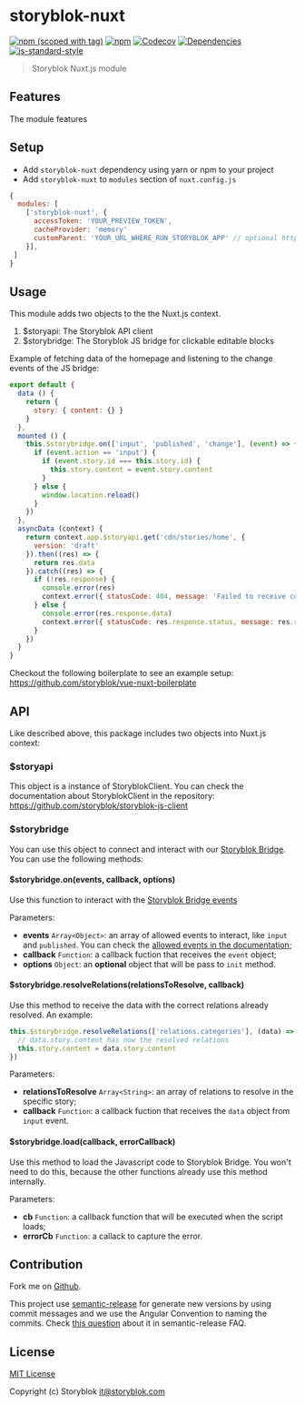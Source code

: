 # storyblok-nuxt
[![npm (scoped with tag)](https://img.shields.io/npm/v/storyblok-nuxt/latest.svg?style=flat-square)](https://npmjs.com/package/storyblok-nuxt)
[![npm](https://img.shields.io/npm/dt/storyblok-nuxt.svg?style=flat-square)](https://npmjs.com/package/storyblok-nuxt)
[![Codecov](https://img.shields.io/codecov/c/github/storyblok/storyblok-nuxt.svg?style=flat-square)](https://codecov.io/gh/storyblok/storyblok-nuxt)
[![Dependencies](https://david-dm.org/storyblok/storyblok-nuxt/status.svg?style=flat-square)](https://david-dm.org/storyblok/storyblok-nuxt)
[![js-standard-style](https://img.shields.io/badge/code_style-standard-brightgreen.svg?style=flat-square)](http://standardjs.com)

> Storyblok Nuxt.js module

## Features

The module features

## Setup
- Add `storyblok-nuxt` dependency using yarn or npm to your project
- Add `storyblok-nuxt` to `modules` section of `nuxt.config.js`

```js
{
  modules: [
    ['storyblok-nuxt', {
      accessToken: 'YOUR_PREVIEW_TOKEN',
      cacheProvider: 'memory'
      customParent: 'YOUR_URL_WHERE_RUN_STORYBLOK_APP' // optional https://www.storyblok.com/docs/Guides/storyblok-latest-js#storyblokinitconfig
    }],
 ]
}
```

## Usage

This module adds two objects to the the Nuxt.js context.

1. $storyapi: The Storyblok API client 
2. $storybridge: The Storyblok JS bridge for clickable editable blocks

Example of fetching data of the homepage and listening to the change events of the JS bridge:

```js
export default {
  data () {
    return {
      story: { content: {} }
    }
  },
  mounted () {
    this.$storybridge.on(['input', 'published', 'change'], (event) => {
      if (event.action == 'input') {
        if (event.story.id === this.story.id) {
          this.story.content = event.story.content
        }
      } else {
        window.location.reload()
      }
    })
  },
  asyncData (context) {
    return context.app.$storyapi.get('cdn/stories/home', {
      version: 'draft'
    }).then((res) => {
      return res.data
    }).catch((res) => {
      if (!res.response) {
        console.error(res)
        context.error({ statusCode: 404, message: 'Failed to receive content form api' })
      } else {
        console.error(res.response.data)
        context.error({ statusCode: res.response.status, message: res.response.data })
      }
    })
  }
}
```

Checkout the following boilerplate to see an example setup: https://github.com/storyblok/vue-nuxt-boilerplate

## API

Like described above, this package includes two objects into Nuxt.js context:

### $storyapi

This object is a instance of StoryblokClient. You can check the documentation about StoryblokClient in the repository: https://github.com/storyblok/storyblok-js-client

### $storybridge

You can use this object to connect and interact with our [Storyblok Bridge](https://www.storyblok.com/docs/Guides/storyblok-latest-js). You can use the following methods:

#### $storybridge.on(events, callback, options)

Use this function to interact with the [Storyblok Bridge events](https://www.storyblok.com/docs/Guides/storyblok-latest-js#events)

Parameters:

* **events** `Array<Object>`: an array of allowed events to interact, like `input` and `published`. You can check the [allowed events in the documentation](https://www.storyblok.com/docs/Guides/storyblok-latest-js#events);
* **callback** `Function`: a callback fuction that receives the `event` object;
* **options** `Object`: an **optional** object that will be pass to `init` method.

#### $storybridge.resolveRelations(relationsToResolve, callback)

Use this method to receive the data with the correct relations already resolved. An example:

```js
this.$storybridge.resolveRelations(['relations.categories'], (data) => {
  // data.story.content has now the resolved relations
  this.story.content = data.story.content
})
```

Parameters:

* **relationsToResolve** `Array<String>`: an array of relations to resolve in the specific story;
* **callback** `Function`: a callback fuction that receives the `data` object from `input` event.

#### $storybridge.load(callback, errorCallback)

Use this method to load the Javascript code to Storyblok Bridge. You won't need to do this, because the other functions already use this method internally.

Parameters:

* **cb** `Function`: a callback function that will be executed when the script loads;
* **errorCb** `Function`: a callack to capture the error.

## Contribution

Fork me on [Github](https://github.com/storyblok/storyblok-nuxt).

This project use [semantic-release](https://semantic-release.gitbook.io/semantic-release/) for generate new versions by using commit messages and we use the Angular Convention to naming the commits. Check [this question](https://semantic-release.gitbook.io/semantic-release/support/faq#how-can-i-change-the-type-of-commits-that-trigger-a-release) about it in semantic-release FAQ.

## License

[MIT License](./LICENSE)

Copyright (c) Storyblok <it@storyblok.com>
